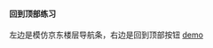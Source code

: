 #### 回到顶部练习
左边是模仿京东楼层导航条，右边是回到顶部按钮
[demo](https://gaoqizhuhui.github.io/javascript-practice/new/master/回到顶部/)
